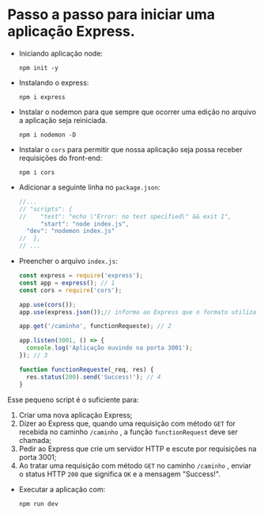 # Passo a passo para iniciar uma aplicação Express.
- Iniciando aplicação node:

  ```shell
  npm init -y
  ```

- Instalando o express:

  ```shell
  npm i express
  ```

- Instalar o nodemon para que sempre que ocorrer uma edição no arquivo a aplicação seja reiniciada.

  ```shell
  npm i nodemon -D
  ```
  
- Instalar o `cors` para permitir que nossa aplicação seja possa receber requisições do front-end:

   ```shell
   npm i cors
   ```
  
- Adicionar a seguinte linha no `package.json`:

  ```js
  //...
  // "scripts": {
  //    "test": "echo \"Error: no test specified\" && exit 1",
  		"start": "node index.js",
  	"dev": "nodemon index.js"
  //  },
  // ...
  ```
  
- Preencher o arquivo `index.js`:

  ```javascript
  const express = require('express');
  const app = express(); // 1
  const cors = require('cors');
  
  app.use(cors());
  app.use(express.json());// informa ao Express que o formato utilizado será o JSON
  
  app.get('/caminho', functionRequeste); // 2
  
  app.listen(3001, () => {
    console.log('Aplicação ouvindo na porta 3001');
  }); // 3
  
  function functionRequeste(_req, res) {
    res.status(200).send('Success!'); // 4
  }
  ```

Esse pequeno script é o suficiente para:

1. Criar uma nova aplicação Express;
2. Dizer ao Express que, quando uma requisição com método `GET` for recebida no caminho `/caminho` , a função `functionRequest` deve ser chamada;
3. Pedir ao Express que crie um servidor HTTP e escute por requisições na porta 3001;
4. Ao tratar uma requisição com método `GET` no caminho `/caminho` , enviar o status HTTP `200` que significa `OK` e a mensagem "Success!".

- Executar a aplicação com:

  ```shell
  npm run dev
  ```
